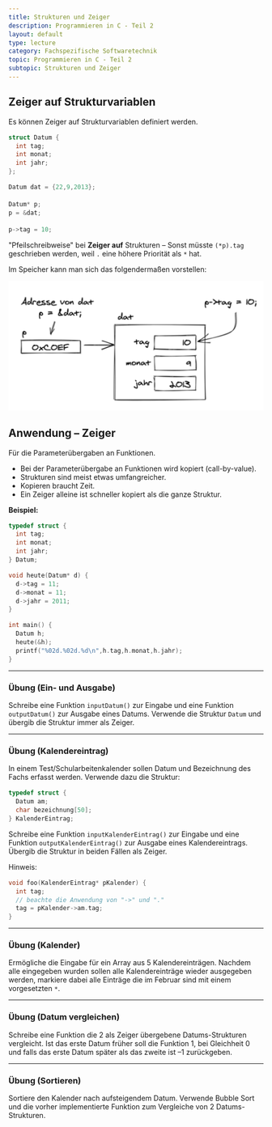 ```yaml
---
title: Strukturen und Zeiger
description: Programmieren in C - Teil 2
layout: default
type: lecture
category: Fachspezifische Softwaretechnik
topic: Programmieren in C - Teil 2
subtopic: Strukturen und Zeiger
---
```


## Zeiger auf Strukturvariablen

Es können Zeiger auf Strukturvariablen definiert werden.

```c
struct Datum {
  int tag;
  int monat;
  int jahr;
};
```


```c
Datum dat = {22,9,2013};

Datum* p;
p = &dat;

p->tag = 10;
```

"Pfeilschreibweise" bei **Zeiger auf** Strukturen – Sonst müsste `(*p).tag` geschrieben werden, weil `.` eine höhere Priorität als `*` hat.

Im Speicher kann man sich das folgendermaßen vorstellen:

![Strukturen und Zeiger](fig/strukturen_zeiger.png)


## Anwendung – Zeiger
Für die Parameterübergaben an Funktionen.

- Bei der Parameterübergabe an Funktionen wird kopiert (call-by-value).
- Strukturen sind meist etwas umfangreicher.
- Kopieren braucht Zeit.
- Ein Zeiger alleine ist schneller kopiert als die ganze Struktur.


**Beispiel:**

```c
typedef struct {
  int tag;
  int monat;
  int jahr;
} Datum;
```


```c
void heute(Datum* d) {
  d->tag = 11;
  d->monat = 11;
  d->jahr = 2011;
}
```


```c
int main() {
  Datum h;
  heute(&h);
  printf("%02d.%02d.%d\n",h.tag,h.monat,h.jahr);
}
```



---

### Übung (Ein- und Ausgabe)

Schreibe eine Funktion `inputDatum()` zur Eingabe und eine Funktion `outputDatum()` zur Ausgabe eines Datums. Verwende die Struktur `Datum` und übergib die Struktur immer als Zeiger.



---

### Übung (Kalendereintrag)

In einem Test/Schularbeitenkalender sollen Datum und Bezeichnung des Fachs erfasst werden. Verwende dazu die Struktur:

```c++
typedef struct {
  Datum am;
  char bezeichnung[50];  
} KalenderEintrag;
```

Schreibe eine Funktion `inputKalenderEintrag()` zur Eingabe und eine Funktion `outputKalenderEintrag()` zur Ausgabe eines Kalendereintrags. Übergib die Struktur in beiden Fällen als Zeiger.

Hinweis:

```c++
void foo(KalenderEintrag* pKalender) {
  int tag;
  // beachte die Anwendung von "->" und "."
  tag = pKalender->am.tag;
}
```



---

### Übung (Kalender)

Ermögliche die Eingabe für ein Array aus 5 Kalendereinträgen. Nachdem alle eingegeben wurden sollen alle Kalendereinträge wieder ausgegeben werden, markiere dabei alle Einträge die im Februar sind mit einem vorgesetzten  `*`.



---

### Übung (Datum vergleichen)

Schreibe eine Funktion die 2 als Zeiger übergebene Datums-Strukturen vergleicht.
Ist das erste Datum früher soll die Funktion 1, bei Gleichheit 0 und falls das erste Datum später als das zweite ist –1 zurückgeben.



---

### Übung (Sortieren)

Sortiere den Kalender nach aufsteigendem Datum. Verwende Bubble Sort und die vorher implementierte Funktion zum Vergleiche von 2 Datums-Strukturen.





 
